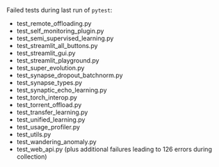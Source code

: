 Failed tests during last run of `pytest`:
- test_remote_offloading.py
- test_self_monitoring_plugin.py
- test_semi_supervised_learning.py
- test_streamlit_all_buttons.py
- test_streamlit_gui.py
- test_streamlit_playground.py
- test_super_evolution.py
- test_synapse_dropout_batchnorm.py
- test_synapse_types.py
- test_synaptic_echo_learning.py
- test_torch_interop.py
- test_torrent_offload.py
- test_transfer_learning.py
- test_unified_learning.py
- test_usage_profiler.py
- test_utils.py
- test_wandering_anomaly.py
- test_web_api.py
(plus additional failures leading to 126 errors during collection)

